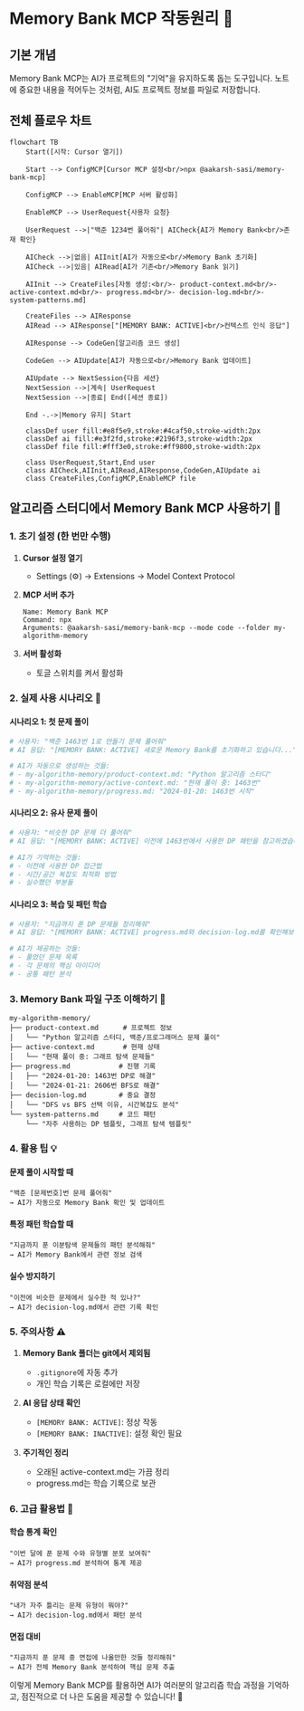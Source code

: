 # Memory Bank MCP 작동원리 🧠

## 기본 개념

Memory Bank MCP는 AI가 프로젝트의 "기억"을 유지하도록 돕는 도구입니다.
노트에 중요한 내용을 적어두는 것처럼, AI도 프로젝트 정보를 파일로 저장합니다.

## 전체 플로우 차트

```mermaid
flowchart TB
    Start([시작: Cursor 열기])
    
    Start --> ConfigMCP[Cursor MCP 설정<br/>npx @aakarsh-sasi/memory-bank-mcp]
    
    ConfigMCP --> EnableMCP[MCP 서버 활성화]
    
    EnableMCP --> UserRequest{사용자 요청}
    
    UserRequest -->|"백준 1234번 풀어줘"| AICheck{AI가 Memory Bank<br/>존재 확인}
    
    AICheck -->|없음| AIInit[AI가 자동으로<br/>Memory Bank 초기화]
    AICheck -->|있음| AIRead[AI가 기존<br/>Memory Bank 읽기]
    
    AIInit --> CreateFiles[자동 생성:<br/>- product-context.md<br/>- active-context.md<br/>- progress.md<br/>- decision-log.md<br/>- system-patterns.md]
    
    CreateFiles --> AIResponse
    AIRead --> AIResponse["[MEMORY BANK: ACTIVE]<br/>컨텍스트 인식 응답"]
    
    AIResponse --> CodeGen[알고리즘 코드 생성]
    
    CodeGen --> AIUpdate[AI가 자동으로<br/>Memory Bank 업데이트]
    
    AIUpdate --> NextSession{다음 세션}
    NextSession -->|계속| UserRequest
    NextSession -->|종료| End([세션 종료])
    
    End -.->|Memory 유지| Start
    
    classDef user fill:#e8f5e9,stroke:#4caf50,stroke-width:2px
    classDef ai fill:#e3f2fd,stroke:#2196f3,stroke-width:2px
    classDef file fill:#fff3e0,stroke:#ff9800,stroke-width:2px
    
    class UserRequest,Start,End user
    class AICheck,AIInit,AIRead,AIResponse,CodeGen,AIUpdate ai
    class CreateFiles,ConfigMCP,EnableMCP file
```

## 알고리즘 스터디에서 Memory Bank MCP 사용하기 🎯

### 1. 초기 설정 (한 번만 수행)

1. **Cursor 설정 열기**
   - Settings (⚙️) → Extensions → Model Context Protocol

2. **MCP 서버 추가**
   
   ```text
   Name: Memory Bank MCP
   Command: npx
   Arguments: @aakarsh-sasi/memory-bank-mcp --mode code --folder my-algorithm-memory
   ```

3. **서버 활성화**
   - 토글 스위치를 켜서 활성화

### 2. 실제 사용 시나리오 📝

#### 시나리오 1: 첫 문제 풀이

```python
# 사용자: "백준 1463번 1로 만들기 문제 풀어줘"
# AI 응답: "[MEMORY BANK: ACTIVE] 새로운 Memory Bank를 초기화하고 있습니다..."

# AI가 자동으로 생성하는 것들:
# - my-algorithm-memory/product-context.md: "Python 알고리즘 스터디"
# - my-algorithm-memory/active-context.md: "현재 풀이 중: 1463번"
# - my-algorithm-memory/progress.md: "2024-01-20: 1463번 시작"
```

#### 시나리오 2: 유사 문제 풀이

```python
# 사용자: "비슷한 DP 문제 더 풀어줘"
# AI 응답: "[MEMORY BANK: ACTIVE] 이전에 1463번에서 사용한 DP 패턴을 참고하겠습니다..."

# AI가 기억하는 것들:
# - 이전에 사용한 DP 접근법
# - 시간/공간 복잡도 최적화 방법
# - 실수했던 부분들
```

#### 시나리오 3: 복습 및 패턴 학습

```python
# 사용자: "지금까지 푼 DP 문제들 정리해줘"
# AI 응답: "[MEMORY BANK: ACTIVE] progress.md와 decision-log.md를 확인해보니..."

# AI가 제공하는 것들:
# - 풀었던 문제 목록
# - 각 문제의 핵심 아이디어
# - 공통 패턴 분석
```

### 3. Memory Bank 파일 구조 이해하기 📂

```text
my-algorithm-memory/
├── product-context.md      # 프로젝트 정보
│   └── "Python 알고리즘 스터디, 백준/프로그래머스 문제 풀이"
├── active-context.md       # 현재 상태
│   └── "현재 풀이 중: 그래프 탐색 문제들"
├── progress.md            # 진행 기록
│   ├── "2024-01-20: 1463번 DP로 해결"
│   └── "2024-01-21: 2606번 BFS로 해결"
├── decision-log.md        # 중요 결정
│   └── "DFS vs BFS 선택 이유, 시간복잡도 분석"
└── system-patterns.md     # 코드 패턴
    └── "자주 사용하는 DP 템플릿, 그래프 탐색 템플릿"
```

### 4. 활용 팁 💡

#### 문제 풀이 시작할 때

```text
"백준 [문제번호]번 문제 풀어줘"
→ AI가 자동으로 Memory Bank 확인 및 업데이트
```

#### 특정 패턴 학습할 때

```text
"지금까지 푼 이분탐색 문제들의 패턴 분석해줘"
→ AI가 Memory Bank에서 관련 정보 검색
```

#### 실수 방지하기

```text
"이전에 비슷한 문제에서 실수한 적 있나?"
→ AI가 decision-log.md에서 관련 기록 확인
```

### 5. 주의사항 ⚠️

1. **Memory Bank 폴더는 git에서 제외됨**
   - `.gitignore`에 자동 추가
   - 개인 학습 기록은 로컬에만 저장

2. **AI 응답 상태 확인**
   - `[MEMORY BANK: ACTIVE]`: 정상 작동
   - `[MEMORY BANK: INACTIVE]`: 설정 확인 필요

3. **주기적인 정리**
   - 오래된 active-context.md는 가끔 정리
   - progress.md는 학습 기록으로 보관

### 6. 고급 활용법 🚀

#### 학습 통계 확인

```text
"이번 달에 푼 문제 수와 유형별 분포 보여줘"
→ AI가 progress.md 분석하여 통계 제공
```

#### 취약점 분석

```text
"내가 자주 틀리는 문제 유형이 뭐야?"
→ AI가 decision-log.md에서 패턴 분석
```

#### 면접 대비

```text
"지금까지 푼 문제 중 면접에 나올만한 것들 정리해줘"
→ AI가 전체 Memory Bank 분석하여 핵심 문제 추출
```

이렇게 Memory Bank MCP를 활용하면 AI가 여러분의 알고리즘 학습 과정을 기억하고, 
점진적으로 더 나은 도움을 제공할 수 있습니다! 🎯
